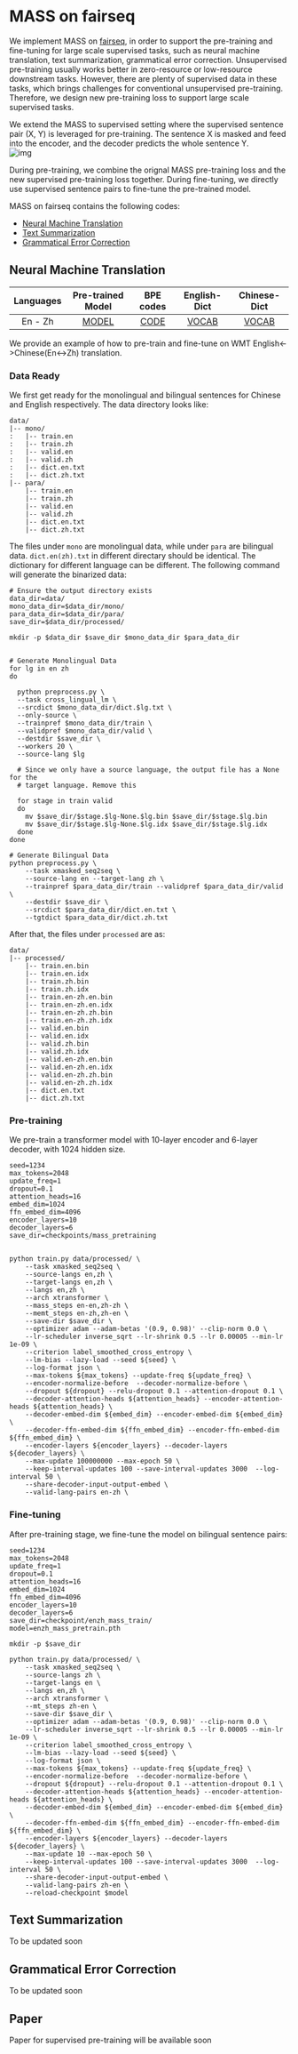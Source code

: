 # MASS on fairseq

We implement MASS on [fairseq](https://github.com/pytorch/fairseq), in order to support the pre-training and fine-tuning for large scale supervised tasks, such as neural machine translation, text summarization, grammatical error correction. Unsupervised pre-training usually works better in zero-resource or low-resource downstream tasks. However, there are plenty of supervised data in these tasks, which brings challenges for conventional unsupervised pre-training. Therefore, we design new pre-training loss to support large scale supervised tasks.

We extend the MASS to supervised setting where the supervised sentence pair (X, Y) is leveraged for pre-training. The sentence X is masked and feed into the encoder, and the decoder predicts the whole sentence Y.  
![img](archi_mass_sup.png)

During pre-training, we combine the orignal MASS pre-training loss and the new supervised pre-training loss together. During fine-tuning, we directly use supervised sentence pairs to fine-tune the pre-trained model.  

MASS on fairseq contains the following codes:
* [Neural Machine Translation](#neural-machine-translation)
* [Text Summarization](#text-summarization)
* [Grammatical Error Correction](#grammatical-error-correction)


## Neural Machine Translation 

| Languages | Pre-trained Model | BPE codes | English-Dict | Chinese-Dict |
|:-----------:|:-----------------:| :---------:| :------------:| :------------:|
|En - Zh      | [MODEL](https://modelrelease.blob.core.windows.net/mass/zhen_mass_pre-training.pt) | [CODE](https://modelrelease.blob.core.windows.net/mass/bpecode.zip) | [VOCAB](https://modelrelease.blob.core.windows.net/mass/dict.en.txt) | [VOCAB](https://modelrelease.blob.core.windows.net/mass/dict.zh.txt)

We provide an example of how to pre-train and fine-tune on WMT English<->Chinese(En<->Zh) translation.

### Data Ready
We first get ready for the monolingual and bilingual sentences for Chinese and English respectively. The data directory looks like:

```
data/
|-- mono/
:   |-- train.en
:   |-- train.zh
:   |-- valid.en
:   |-- valid.zh
:   |-- dict.en.txt
:   |-- dict.zh.txt
|-- para/
    |-- train.en
    |-- train.zh
    |-- valid.en
    |-- valid.zh
    |-- dict.en.txt
    |-- dict.zh.txt
```
The files under `mono` are monolingual data, while under `para` are bilingual data. `dict.en(zh).txt` in different directary should be identical. The dictionary for different language can be different. The following command will generate the binarized data:

```
# Ensure the output directory exists
data_dir=data/
mono_data_dir=$data_dir/mono/
para_data_dir=$data_dir/para/
save_dir=$data_dir/processed/

mkdir -p $data_dir $save_dir $mono_data_dir $para_data_dir


# Generate Monolingual Data
for lg in en zh
do

  python preprocess.py \
  --task cross_lingual_lm \
  --srcdict $mono_data_dir/dict.$lg.txt \
  --only-source \
  --trainpref $mono_data_dir/train \
  --validpref $mono_data_dir/valid \
  --destdir $save_dir \
  --workers 20 \
  --source-lang $lg

  # Since we only have a source language, the output file has a None for the
  # target language. Remove this

  for stage in train valid
  do
    mv $save_dir/$stage.$lg-None.$lg.bin $save_dir/$stage.$lg.bin
    mv $save_dir/$stage.$lg-None.$lg.idx $save_dir/$stage.$lg.idx
  done
done

# Generate Bilingual Data
python preprocess.py \
	--task xmasked_seq2seq \
	--source-lang en --target-lang zh \
	--trainpref $para_data_dir/train --validpref $para_data_dir/valid \
	--destdir $save_dir \
	--srcdict $para_data_dir/dict.en.txt \
	--tgtdict $para_data_dir/dict.zh.txt
```
After that, the files under `processed` are as:
```
data/
|-- processed/
    |-- train.en.bin
    |-- train.en.idx
    |-- train.zh.bin
    |-- train.zh.idx
    |-- train.en-zh.en.bin
    |-- train.en-zh.en.idx
    |-- train.en-zh.zh.bin
    |-- train.en-zh.zh.idx
    |-- valid.en.bin
    |-- valid.en.idx
    |-- valid.zh.bin
    |-- valid.zh.idx
    |-- valid.en-zh.en.bin
    |-- valid.en-zh.en.idx
    |-- valid.en-zh.zh.bin
    |-- valid.en-zh.zh.idx
    |-- dict.en.txt
    |-- dict.zh.txt
```

### Pre-training
We pre-train a transformer model with 10-layer encoder and 6-layer decoder, with 1024 hidden size.
```
seed=1234
max_tokens=2048
update_freq=1
dropout=0.1
attention_heads=16
embed_dim=1024
ffn_embed_dim=4096
encoder_layers=10
decoder_layers=6
save_dir=checkpoints/mass_pretraining


python train.py data/processed/ \
    --task xmasked_seq2seq \
    --source-langs en,zh \
    --target-langs en,zh \
    --langs en,zh \
    --arch xtransformer \
    --mass_steps en-en,zh-zh \
    --memt_steps en-zh,zh-en \
    --save-dir $save_dir \
    --optimizer adam --adam-betas '(0.9, 0.98)' --clip-norm 0.0 \
    --lr-scheduler inverse_sqrt --lr-shrink 0.5 --lr 0.00005 --min-lr 1e-09 \
    --criterion label_smoothed_cross_entropy \
    --lm-bias --lazy-load --seed ${seed} \
    --log-format json \
    --max-tokens ${max_tokens} --update-freq ${update_freq} \
    --encoder-normalize-before  --decoder-normalize-before \
    --dropout ${dropout} --relu-dropout 0.1 --attention-dropout 0.1 \
    --decoder-attention-heads ${attention_heads} --encoder-attention-heads ${attention_heads} \
    --decoder-embed-dim ${embed_dim} --encoder-embed-dim ${embed_dim} \
    --decoder-ffn-embed-dim ${ffn_embed_dim} --encoder-ffn-embed-dim ${ffn_embed_dim} \
    --encoder-layers ${encoder_layers} --decoder-layers ${decoder_layers} \
    --max-update 100000000 --max-epoch 50 \
    --keep-interval-updates 100 --save-interval-updates 3000  --log-interval 50 \
    --share-decoder-input-output-embed \
    --valid-lang-pairs en-zh \
```

### Fine-tuning
After pre-training stage, we fine-tune the model on bilingual sentence pairs:
```
seed=1234
max_tokens=2048
update_freq=1
dropout=0.1
attention_heads=16
embed_dim=1024
ffn_embed_dim=4096
encoder_layers=10
decoder_layers=6
save_dir=checkpoint/enzh_mass_train/
model=enzh_mass_pretrain.pth

mkdir -p $save_dir

python train.py data/processed/ \
    --task xmasked_seq2seq \
    --source-langs zh \
    --target-langs en \
    --langs en,zh \
    --arch xtransformer \
    --mt_steps zh-en \
    --save-dir $save_dir \
    --optimizer adam --adam-betas '(0.9, 0.98)' --clip-norm 0.0 \
    --lr-scheduler inverse_sqrt --lr-shrink 0.5 --lr 0.00005 --min-lr 1e-09 \
    --criterion label_smoothed_cross_entropy \
    --lm-bias --lazy-load --seed ${seed} \
    --log-format json \
    --max-tokens ${max_tokens} --update-freq ${update_freq} \
    --encoder-normalize-before  --decoder-normalize-before \
    --dropout ${dropout} --relu-dropout 0.1 --attention-dropout 0.1 \
    --decoder-attention-heads ${attention_heads} --encoder-attention-heads ${attention_heads} \
    --decoder-embed-dim ${embed_dim} --encoder-embed-dim ${embed_dim} \
    --decoder-ffn-embed-dim ${ffn_embed_dim} --encoder-ffn-embed-dim ${ffn_embed_dim} \
    --encoder-layers ${encoder_layers} --decoder-layers ${decoder_layers} \
    --max-update 10 --max-epoch 50 \
    --keep-interval-updates 100 --save-interval-updates 3000  --log-interval 50 \
    --share-decoder-input-output-embed \
    --valid-lang-pairs zh-en \
    --reload-checkpoint $model
```


## Text Summarization
To be updated soon

## Grammatical Error Correction
To be updated soon

## Paper
Paper for supervised pre-training will be available soon
